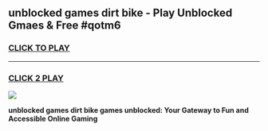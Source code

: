 
## unblocked games dirt bike - Play Unblocked Gmaes & Free #qotm6
<h3>
<a href="https://premium.freeplayer.one?title=unblocked_games_dirt_bike&ref=01M">CLICK TO PLAY</a></h3>
<hr>

<h3>
<a href="https://premium.freeplayer.one?title=unblocked_games_dirt_bike&ref=01M">CLICK 2 PLAY</a>
  
</h3>

<a href="https://premium.freeplayer.one?title=unblocked_games_dirt_bike&ref=01M"><img src="https://clearcache.store/games.png"></a>


**unblocked games dirt bike games unblocked: Your Gateway to Fun and Accessible Online Gaming**
